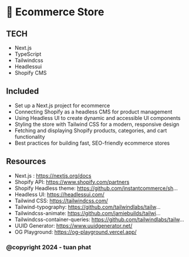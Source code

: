# 🚀 Ecommerce Store 

## TECH
- Next.js
- TypeScript
- Tailwindcss
- Headlessui
- Shopify CMS

## Included
- Set up a Next.js project for ecommerce
- Connecting Shopify as a headless CMS for product management
- Using Headless UI to create dynamic and accessible UI components
- Styling the store with Tailwind CSS for a modern, responsive design
- Fetching and displaying Shopify products, categories, and cart functionality
- Best practices for building fast, SEO-friendly ecommerce stores

## Resources
- Next.js : https://nextjs.org/docs
- Shopify API: https://www.shopify.com/partners
- Shopify Headless theme: https://github.com/instantcommerce/sh...
- Headless UI: https://headlessui.com/
- Tailwind CSS: https://tailwindcss.com/
- Tailwind-typography: https://github.com/tailwindlabs/tailw...
- Tailwindcss-animate: https://github.com/jamiebuilds/tailwi...
- Tailwindcss-container-queries: https://github.com/tailwindlabs/tailw...
- UUID Generator: https://www.uuidgenerator.net/
- OG Playground: https://og-playground.vercel.app/

### @copyright 2024 - tuan phat